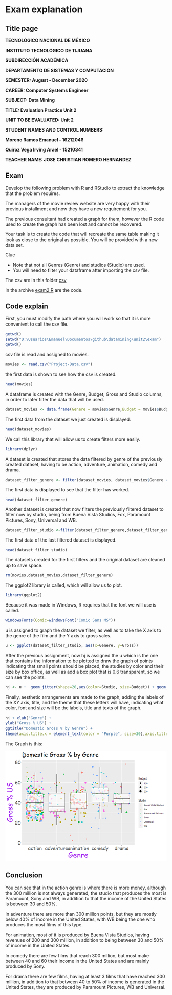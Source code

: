 # Exam explanation
## Title page
 **TECNOLÓGICO​ ​NACIONAL​ ​DE​ ​MÉXICO** 

**INSTITUTO TECNOLÓGICO DE TIJUANA**

**SUBDIRECCIÓN ACADÉMICA**

**DEPARTAMENTO DE SISTEMAS Y COMPUTACIÓN**

**SEMESTER: August - December 2020**

**CAREER: Computer Systems Engineer**

**SUBJECT: Data Mining**

**TITLE: Evaluation Practice Unit 2**

**UNIT TO BE EVALUATED: Unit 2**

**STUDENT NAMES AND CONTROL NUMBERS:**

**Moreno Ramos Emanuel - 16212046**

**Quiroz Vega Irving Arael - 15210341**

**TEACHER NAME:  JOSE CHRISTIAN ROMERO HERNANDEZ** 

## Exam

Develop the following problem with R and RStudio to extract the knowledge that the problem requires.

The managers of the movie review website are very happy with their previous installment and now they have a new requirement for you.

The previous consultant had created a graph for them, however the R code used to create the graph has been lost and cannot be recovered.

Your task is to create the code that will recreate the same table making it look as close to the original as possible.
You will be provided with a new data set.

Clue
- Note that not all Genres (Genre) and studios (Studio) are used.
- You will need to filter your dataframe after importing the csv file.

The csv are in this folder [csv](./exam/Project-Data.csv)

In the archive [exam2.R](exam/exam2.R) are the code.

## Code explain

First, you must modify the path where you will work so that it is more convenient to call the csv file.

``` R
getwd()
setwd("D:\Usuarios\Emanuel\Documentos\github\datamining\unit2\exam")
getwd()
```
csv file is read and assigned to movies.
```R
movies <- read.csv("Project-Data.csv")
```

the first data is shown to see how the csv is created.
```R
head(movies)
```

A dataframe is created with the Genre, Budget, Gross and Studio columns, in order to later filter the data that will be used.

```R
dataset_movies <- data.frame(Genere = movies$Genre,Budget = movies$Budget...mill.,Gross = movies$Gross...US,Studio=movies$Studio)
```
The first data from the dataset we just created is displayed.
```R
head(dataset_movies)
```
We call this library that will allow us to create filters more easily.
```R
library(dplyr)
```
A dataset is created that stores the data filtered by genre of the previously created dataset, having to be action, adventure, animation, comedy and drama.
```R
dataset_filter_genere <- filter(dataset_movies, dataset_movies$Genere == 'action' | dataset_movies$Genere == 'adventure' | dataset_movies$Genere == 'animation' | dataset_movies$Genere == 'comedy' | dataset_movies$Genere== 'drama')
```
The first data is displayed to see that the filter has worked.
```R
head(dataset_filter_genere)
```
Another dataset is created that now filters the previously filtered dataset to filter now by studio, being from Buena Vista Studios, Fox, Paramount Pictures, Sony, Universal and WB.
```R
dataset_filter_studio <-filter(dataset_filter_genere,dataset_filter_genere$Studio == 'Buena Vista Studios'|dataset_filter_genere$Studio == 'Fox'|dataset_filter_genere$Studio == 'Paramount Pictures'|dataset_filter_genere$Studio == 'Sony'|dataset_filter_genere$Studio == 'Universal'|dataset_filter_genere$Studio == 'WB')
```
The first data of the last filtered dataset is displayed.
```R
head(dataset_filter_studio)
```
The datasets created for the first filters and the original dataset are cleaned up to save space.
```R
rm(movies,dataset_movies,dataset_filter_genere)
```
The ggplot2 library is called, which will allow us to plot.
```R
library(ggplot2)
```
Because it was made in Windows, R requires that the font we will use is called.
```R
windowsFonts(Comic=windowsFont("Comic Sans MS"))
```
u is assigned to graph the dataset we filter, as well as to take the X axis to the genre of the film and the Y axis to gross sales.
```R
u <- ggplot(dataset_filter_studio, aes(x=Genere, y=Gross))
```
After the previous assignment, now hj is assigned the u which is the one that contains the information to be plotted to draw the graph of points indicating that small points should be placed, the studies by color and their size by box office, as well as add a box plot that is 0.6 transparent, so we can see the points.
```R
hj <- u +  geom_jitter(shape=20,aes(color=Studio, size=Budget)) + geom_boxplot(alpha=0.6,outlier.shape = NA)
```

Finally, aesthetic arrangements are made to the graph, adding the labels of the XY axis, title, and the theme that these letters will have, indicating what color, font and size will be the labels, title and texts of the graph.
```R
hj + xlab("Genre") +
ylab("Gross % US") +
ggtitle("Domestic Gross % by Genre") +
theme(axis.title.x = element_text(color = "Purple", size=30),axis.title.y = element_text(color = "Purple", size=30),axis.title = element_text(family = "Comic"),axis.text.x = element_text(size = 20),axis.text.y = element_text(size = 20),axis.text = element_text(family = "Comic"),plot.title = element_text(color = "Black",size = 25,family = "Comic" ))

```
The Graph is this:

![R graphic](Rplot.png)

## Conclusion
You can see that in the action genre is where there is more money, although the 300 million is not always generated, the studio that produces the most is Paramount, Sony and WB, in addition to that the income of the United States is between 30 and 50%.

In adventure there are more than 300 million points, but they are mostly below 40% of income in the United States, with WB being the one who produces the most films of this type.

For animation, most of it is produced by Buena Vista Studios, having revenues of 200 and 300 million, in addition to being between 30 and 50% of income in the United States.

In comedy there are few films that reach 300 million, but most make between 40 and 60 their income in the United States and are mainly produced by Sony.

For drama there are few films, having at least 3 films that have reached 300 million, in addition to that between 40 to 50% of income is generated in the United States, they are produced by Paramount Pictures, WB and Universal.